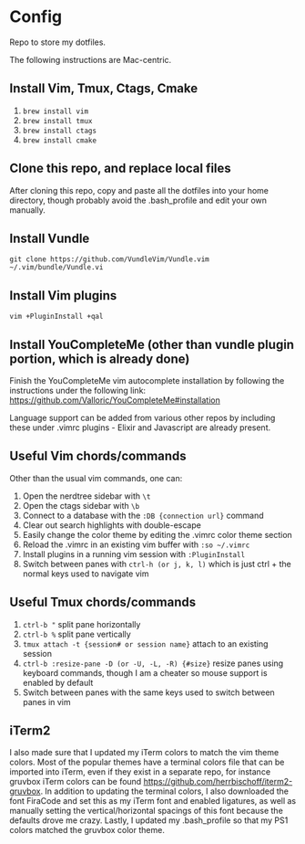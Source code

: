 # Config
Repo to store my dotfiles.

The following instructions are Mac-centric.

## Install Vim, Tmux, Ctags, Cmake
1. `brew install vim`
2. `brew install tmux`
3. `brew install ctags`
4. `brew install cmake`

## Clone this repo, and replace local files
After cloning this repo, copy and paste all the dotfiles into your home directory, though probably avoid the .bash_profile and edit your own manually.

## Install Vundle
`git clone https://github.com/VundleVim/Vundle.vim ~/.vim/bundle/Vundle.vi`

## Install Vim plugins
`vim +PluginInstall +qal`

## Install YouCompleteMe (other than vundle plugin portion, which is already done)
Finish the YouCompleteMe vim autocomplete installation by following the instructions under the following link:
https://github.com/Valloric/YouCompleteMe#installation

Language support can be added from various other repos by including these under .vimrc plugins - Elixir and Javascript are already present.

## Useful Vim chords/commands
Other than the usual vim commands, one can:
1. Open the nerdtree sidebar with `\t`
2. Open the ctags sidebar with `\b`
3. Connect to a database with the `:DB {connection url}` command
4. Clear out search highlights with double-escape
5. Easily change the color theme by editing the .vimrc color theme section
6. Reload the .vimrc in an existing vim buffer with `:so ~/.vimrc`
7. Install plugins in a running vim session with `:PluginInstall`
8. Switch between panes with `ctrl-h (or j, k, l)` which is just ctrl + the normal keys used to navigate vim

## Useful Tmux chords/commands
1. `ctrl-b "` split pane horizontally
2. `ctrl-b %` split pane vertically
3. `tmux attach -t {session# or session name}` attach to an existing session
4. `ctrl-b :resize-pane -D (or -U, -L, -R) {#size}` resize panes using keyboard commands, though I am a cheater so mouse support is enabled by default
5. Switch between panes with the same keys used to switch between panes in vim

## iTerm2
I also made sure that I updated my iTerm colors to match the vim theme colors.  Most of the popular themes have a terminal colors file that can be imported into iTerm, even if they exist in a separate repo, for instance gruvbox iTerm colors can be found https://github.com/herrbischoff/iterm2-gruvbox.  In addition to updating the terminal colors, I also downloaded the font FiraCode and set this as my iTerm font and enabled ligatures, as well as manually setting the vertical/horizontal spacings of this font because the defaults drove me crazy.  Lastly, I updated my .bash_profile so that my PS1 colors matched the gruvbox color theme.
